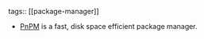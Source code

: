 tags:: [[package-manager]]

- [PnPM](https://pnpm.io/) is a fast, disk space efficient package manager.